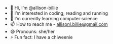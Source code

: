 - 👋 Hi, I’m @allison-billie
- 👀 I’m interested in coding, reading and running
- 🌱 I’m currently learning computer science
- 📫 How to reach me - allisonl.billie@gmail.com
- 😄 Pronouns: she/her
- ⚡ Fun fact: I have a chiweenie

<!---
allison-billie/allison-billie is a ✨ special ✨ repository because its `README.md` (this file) appears on your GitHub profile.
You can click the Preview link to take a look at your changes.
--->
